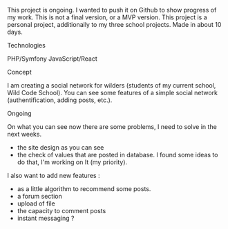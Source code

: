This project is ongoing. I wanted to push it on Github to show progress of my work. This is not a final version, or a MVP version.
This project is a personal project, additionally to my three school projects. Made in about 10 days.

Technologies

PHP/Symfony
JavaScript/React

Concept

I am creating a social network for wilders (students of my current school, Wild Code School). You can see some features of a simple social network (authentification, adding posts, etc.).

Ongoing

On what you can see now there are some problems, I need to solve in the next weeks.

- the site design as you can see
- the check of values that are posted in database. I found some ideas to do that, I'm working on It (my priority).

I also want to add new features :

- as a little algorithm to recommend some posts.
- a forum section
- upload of file
- the capacity to comment posts
- instant messaging ?
